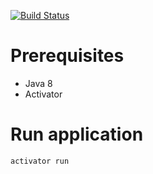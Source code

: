 [![Build Status](https://travis-ci.org/jibidus/kaamelott-server.svg?branch=master)](https://travis-ci.org/jibidus/kaamelott-server)

# Prerequisites
- Java 8
- Activator

# Run application
```
activator run
```